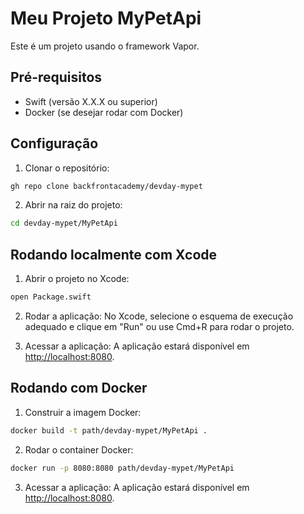 # Meu Projeto MyPetApi

Este é um projeto usando o framework Vapor.

## Pré-requisitos

- Swift (versão X.X.X ou superior)
- Docker (se desejar rodar com Docker)

## Configuração

1. Clonar o repositório:

```bash
gh repo clone backfrontacademy/devday-mypet
```

2. Abrir na raiz do projeto:

```bash
cd devday-mypet/MyPetApi
```

## Rodando localmente com Xcode

1. Abrir o projeto no Xcode:

```bash
open Package.swift
```

2. Rodar a aplicação:
   No Xcode, selecione o esquema de execução adequado e clique em "Run" ou use Cmd+R para rodar o projeto.

3. Acessar a aplicação:
   A aplicação estará disponível em <http://localhost:8080>.

## Rodando com Docker

1. Construir a imagem Docker:

```bash
docker build -t path/devday-mypet/MyPetApi .
```

2. Rodar o container Docker:

```bash
docker run -p 8080:8080 path/devday-mypet/MyPetApi
```

3. Acessar a aplicação:
    A aplicação estará disponível em <http://localhost:8080>.
